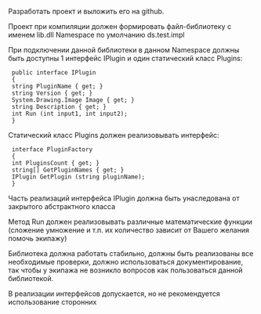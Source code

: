 Разработать проект и выложить его на github.

Проект при компиляции должен формировать файл-библиотеку с именем lib.dll Namespace по умолчанию ds.test.impl 

При подключении данной библиотеки в данном Namespace должны быть доступны 1 интерфейс IPlugin и один статический класс Plugins: 
```
 public interface IPlugin 
 { 
 string PluginName { get; } 
 string Version { get; }  
 System.Drawing.Image Image { get; } 
 string Description { get; } 
 int Run (int input1, int input2);  
 } 
 ```
Статический класс Plugins должен реализовывать интерфейс: 
```
 interface PluginFactory 
 { 
 int PluginsCount { get; } 
 string[] GetPluginNames { get; }  
 IPlugin GetPlugin (string pluginName);  
 } 
 ```
Часть реализаций интерфейса IPlugin должна быть унаследована от закрытого абстрактного класса

Метод Run должен реализовывать различные математические функции (сложение умножение и  т.п. их количество зависит от Вашего желания помочь экипажу)

Библиотека должна работать стабильно, должны быть реализованы все необходимые проверки,  должно использоваться документирование, так чтобы у экипажа не возникло вопросов как  пользоваться данной библиотекой.

В реализации интерфейсов допускается, но не рекомендуется использование сторонних  

